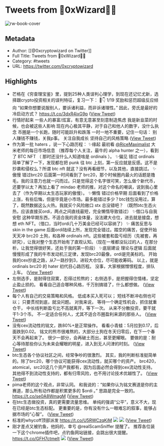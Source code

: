 # Tweets from 🔮0xWizard🧙‍♂️

![rw-book-cover](https://pbs.twimg.com/profile_images/1664263829910605827/TfE9xCvv.jpg)

## Metadata
- Author: [[@0xcryptowizard on Twitter]]
- Full Title: Tweets from 🔮0xWizard🧙‍♂️
- Category: #tweets
- URL: https://twitter.com/0xcryptowizard

## Highlights
- 芒格在《穷查理宝鉴》里，提到25种人类误判心理学，到现在还记忆尤新，选择跟crypto投资相关的误判特征，复习一下：
  🧵👇
  1/19 奖励和惩罚超级反应倾向
  “如果你想要说服别人，要诉诸利益，而非诉诸理性。”
  因此，旁氏是最好的冷启动方式？ https://t.co/3dxR4ixG9p ([View Tweet](https://twitter.com/0xcryptowizard/status/1459503696119742468))
- 行情好起来
  一些人的暴富/炫富，有意无意甚至刻意制造焦虑
  我是新韭菜的时候，也会被这些人影响
  现在内心极其平静，对于自己和他人的数字，没什么执念
  币圈是一个长跑，随时可能跃升和跌落
  一时一地不重要，记住一句话：
  别人赚钱不赚钱，关我p事。
  关注自我成长
  坚持自己的风格策略 ([View Tweet](https://twitter.com/0xcryptowizard/status/1731473014297133096))
- 作为第一批 haters ，说一下心路历程：
  ✨缘起
  最初看 <a href="https://twitter.com/RiceMaximalist">@RiceMaximalist</a> 大米老师的每日市场信息 （推荐每个人关注，最牛的 alpha hunter 之一），看到了 BTC NFT （ 那时还没什么人知道啥是 ordinals ）。
  ✨偏见 错过 ordinals
  简单了解了一下，发现都在把 punk 往 btc 上刻，第一反应就是反感。这不是抄袭和侵权么？所谓 btc nft 就这？没有再看细节，以及其他，直接跳过。
  ✨傲慢 错过brc20
  后面第一时间看到了 brc20，那个时候圈内最火的话题是撸毛，我的注意力也就一闪而过。只是觉得这个名字很可笑，怎么做个新代币，还要学以太？再加上看了 mindao 老师的推，对这个命名的嘲讽，说到我心里去了（作为早期以太生态玩家的傲慢）。
  ✨懒惰 错过价格早期
  后面看到了价格上涨，有些后悔，但是毕竟是小市场。最多能错过多少？btc钱包没用过，算了，既然数据这么火热。我就买个风险敞口 stx 总没错吧？
  （既然btc生态火热，应该直接买ordi，两点之间直线最短，完全懒惰导致错过）
  ✨借口与自我安慰
  这种早期东西，不适合我的资金体量，没法建大仓位，进去就是接盘，想想 eth NFT。（借口，当时ordi几十万美金已经可以容纳了）
  ✨ 痛苦反思与skin in the game
  后面ordi陆续上所，发现完全错过。踏空的痛苦，促使开始天天冲 brc20 土狗，和各种 ordinals nft。这些被套和盈亏经历（先被套，再研究），让我对整个生态开始有了直观认知。（现在一堆都没玩过的人，在那分析，让我觉得很好笑，还处于我的第一阶段）
  ✨底层建设 理论与逻辑
  后面就慢慢形成了我的牛市发动机三定律，发现brc20最像，ordi是完美标的。
  开始我的cex抄底之路，从7一路抄到3，进较大仓位，尽可能收筹码。
  以上，就是 ordinals brc20 的 hater 初代目心路历程。
  没事，大家根据憎恨程度，排队上车。 ([View Tweet](https://twitter.com/0xcryptowizard/status/1732672128271741171))
- 左侧选手，是耐得住寂寞，忍得过煎熬的；
  右侧选手，是把握得住情绪，坚定止盈止损的。
  看看自己适合哪种风格，千万别搞错了，什么都想做。 ([View Tweet](https://twitter.com/0xcryptowizard/status/1735855763426628035))
- 每个人有自己的交易策略和风格。
  低成本买入死可以；
  短线不断冲右侧也可以；
  只要贯彻到底，就没问题。
  对我来说，
  等待一个确定性机会，抓住就重仓干，
  中长线判断盈亏比不高就离开，等下一次。
  从来不分散投资，要干就干1-3个币。
  不一定适合任何人，尤其不适合币圈盈利来源的那些人。 ([View Tweet](https://twitter.com/0xcryptowizard/status/1739495779721687047))
- 没有cex流动性的铭文，跌80%+是正常操作。
  看看小青蛙：5月拉到0.17，后面跌到0.02。
  铭文的熊市很难熬的，大部分土狗在冬天归零后，在下一个春天不会再起来了。
  很少一部分，会再破土而出，甚至更耀眼。
  要做的是：耐心等待那些你认为未来会耀眼的明星，进入到无人问津的时刻。 ([View Tweet](https://twitter.com/0xcryptowizard/status/1742442883121135849))
- btc生态各个协议社区之间，经常争吵的很激烈。
  其实，我的判断标准挺简单的。除了brc20，哪个协议可能获得cex流动性，就买哪个的资产。
  brc420，atomical，src20这几个资产我都有，因为后面必然会得到cex流动性支持。
  其他得不到流动性支持的，都有归零风险，也不用讨论技术优越性了。 ([View Tweet](https://twitter.com/0xcryptowizard/status/1742413491661570280))
- pima老师的这个观点，非常认同。
  和我说的：“如果你认为铭文赛道是你的主赛道，那么所有动作都是积累更多的 $ordi 。”
  思路是完全一致的。 https://t.co/se0A8WmagM ([View Tweet](https://twitter.com/0xcryptowizard/status/1742801481374236944))
- 在btc生态做投资，真的更需要流量思维。
  单纯的强调“公平”，意义不大，现在已经是btc生态标配。
  更重要的是，你有没有什么一眼难忘的叙事，能够占据市场的“心智”。 ([View Tweet](https://twitter.com/0xcryptowizard/status/1747074971292311789))
- 标准的whycoff顶部派发 https://t.co/U5RWCzqKiM
  ![](https://pbs.twimg.com/media/GEgs4tZbgAA6wR1.jpg)
  ![](https://pbs.twimg.com/media/GEgtBPLaYAAkRYa.jpg) ([View Tweet](https://twitter.com/0xcryptowizard/status/1749698055782424645))
- 刚才差点又被钓鱼，他妈的，幸亏 @realScamSniffer 提醒了。
  推荐各位装一下这个chrome插件吧，点钓鱼网站链接，会跳出很大提醒。 https://t.co/GFH7ctmelt
  ![](https://pbs.twimg.com/media/GFGXFEQbYAABUqE.png) ([View Tweet](https://twitter.com/0xcryptowizard/status/1752348302815924460))
